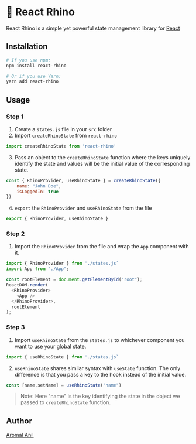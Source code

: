 # 🦏 React Rhino 

React Rhino is a simple yet powerful state management library for [React](https://http://reactjs.org/)

## Installation 

```bash
# If you use npm:
npm install react-rhino

# Or if you use Yarn:
yarn add react-rhino
```

## Usage

### Step 1
1. Create a `states.js` file in your `src` folder
2. Import `createRhinoState` from `react-rhino`

```js
import createRhinoState from 'react-rhino'
```

3. Pass an object to the `createRhinoState` function where the keys uniquely identify the state and values will be the initial value of the corresponding state.

```js
const { RhinoProvider, useRhinoState } = createRhinoState({
    name: "John Doe",
    isLoggedIn: true
})
```
4. `export` the `RhinoProvider` and `useRhinoState` from the file

```js
export { RhinoProvider, useRhinoState }
```

### Step 2
1. Import the `RhinoProvider` from the file and wrap the `App` component with it.

```js
import { RhinoProvider } from './states.js`
import App from "./App";

const rootElement = document.getElementById("root");
ReactDOM.render(
  <RhinoProvider>
    <App />
  </RhinoProvider>,
  rootElement
);

```

### Step 3
1. Import `useRhinoState` from the `states.js` to whichever component you want to use your global state.
```js
import { useRhinoState } from './states.js`
```
2. `useRhinoState` shares similar syntax with `useState` function. The only difference is that you pass a key to the hook instead of the initial value.
```js
const [name,setName] = useRhinoState("name")
```

> Note: Here "name" is the key identifying the state in the object we passed to `createRhinoState` function.


## Author
[Aromal Anil](https://aromalanil.tech)